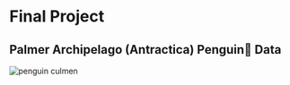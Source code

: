 #  Final Project
## Palmer Archipelago (Antractica) Penguin🐧 Data 

![penguin culmen](https://pbs.twimg.com/media/EaAXQn8U4AAoKUj?format=jpg&name=4096x4096)